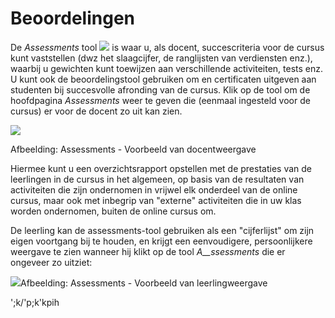 # Beoordelingen

De _Assessments_ tool ![](../../.gitbook/assets/graphics181%20%283%29.png) is waar u, als docent, succescriteria voor de cursus kunt vaststellen \(dwz het slaagcijfer, de ranglijsten van verdiensten enz.\), waarbij u gewichten kunt toewijzen aan verschillende activiteiten, tests enz. U kunt ook de beoordelingstool gebruiken om en certificaten uitgeven aan studenten bij succesvolle afronding van de cursus. Klik op de tool om de hoofdpagina _Assessments_ weer te geven die \(eenmaal ingesteld voor de cursus\) er voor de docent zo uit kan zien.

![](../../.gitbook/assets/graphics190%20%281%29.png)

Afbeelding: Assessments - Voorbeeld van docentweergave

Hiermee kunt u een overzichtsrapport opstellen met de prestaties van de leerlingen in de cursus in het algemeen, op basis van de resultaten van activiteiten die zijn ondernomen in vrijwel elk onderdeel van de online cursus, maar ook met inbegrip van "externe" activiteiten die in uw klas worden ondernomen, buiten de online cursus om.

De leerling kan de assessments-tool gebruiken als een "cijferlijst" om zijn eigen voortgang bij te houden, en krijgt een eenvoudigere, persoonlijkere weergave te zien wanneer hij klikt op de tool _A\_\_ssessments_ die er ongeveer zo uitziet:

![](../../.gitbook/assets/graphics192%20%281%29.png)Afbeelding: Assessments - Voorbeeld van leerlingweergave


';k/'p;k'kpih
